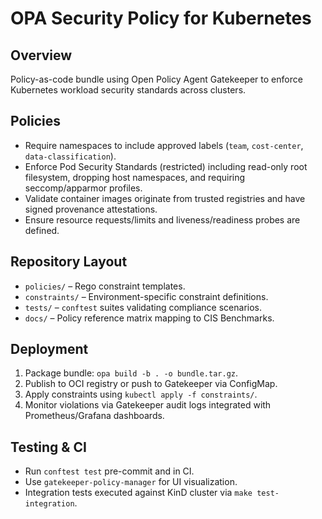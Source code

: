 # OPA Security Policy for Kubernetes

## Overview
Policy-as-code bundle using Open Policy Agent Gatekeeper to enforce Kubernetes workload security standards across clusters.

## Policies
- Require namespaces to include approved labels (`team`, `cost-center`, `data-classification`).
- Enforce Pod Security Standards (restricted) including read-only root filesystem, dropping host namespaces, and requiring seccomp/apparmor profiles.
- Validate container images originate from trusted registries and have signed provenance attestations.
- Ensure resource requests/limits and liveness/readiness probes are defined.

## Repository Layout
- `policies/` – Rego constraint templates.
- `constraints/` – Environment-specific constraint definitions.
- `tests/` – `conftest` suites validating compliance scenarios.
- `docs/` – Policy reference matrix mapping to CIS Benchmarks.

## Deployment
1. Package bundle: `opa build -b . -o bundle.tar.gz`.
2. Publish to OCI registry or push to Gatekeeper via ConfigMap.
3. Apply constraints using `kubectl apply -f constraints/`.
4. Monitor violations via Gatekeeper audit logs integrated with Prometheus/Grafana dashboards.

## Testing & CI
- Run `conftest test` pre-commit and in CI.
- Use `gatekeeper-policy-manager` for UI visualization.
- Integration tests executed against KinD cluster via `make test-integration`.

